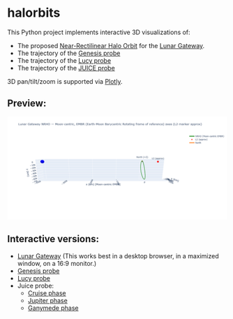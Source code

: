 # halorbits

This Python project implements interactive 3D visualizations of:

- The proposed [Near-Rectilinear Halo Orbit](https://en.wikipedia.org/wiki/Near-rectilinear_halo_orbit) for the
[Lunar Gateway](https://en.wikipedia.org/wiki/Lunar_Gateway).
- The trajectory of the [Genesis probe](https://en.wikipedia.org/wiki/Genesis_(spacecraft))
- The trajectory of the [Lucy probe](https://en.wikipedia.org/wiki/Lucy_(spacecraft))
- The trajectory of the [JUICE probe](https://en.wikipedia.org/wiki/Jupiter_Icy_Moons_Explorer)

3D pan/tilt/zoom is supported via [Plotly](https://plotly.com/python/).

## Preview:

![Preview](docs/nrho_preview.png)

## Interactive versions:

* [Lunar Gateway](https://nbryant42.github.io/halorbits/nrho_plot.html)
(This works best in a desktop browser, in a maximized window, on a 16:9 monitor.)
* [Genesis probe](https://nbryant42.github.io/halorbits/genesis_halo_plot.html)
* [Lucy probe](https://nbryant42.github.io/halorbits/lucy_plot.html)
* Juice probe:
  - [Cruise phase](https://nbryant42.github.io/halorbits/juice_cruise.html)
  - [Jupiter phase](https://nbryant42.github.io/halorbits/juice_jupiter.html)
  - [Ganymede phase](https://nbryant42.github.io/halorbits/juice_ganymede.html)